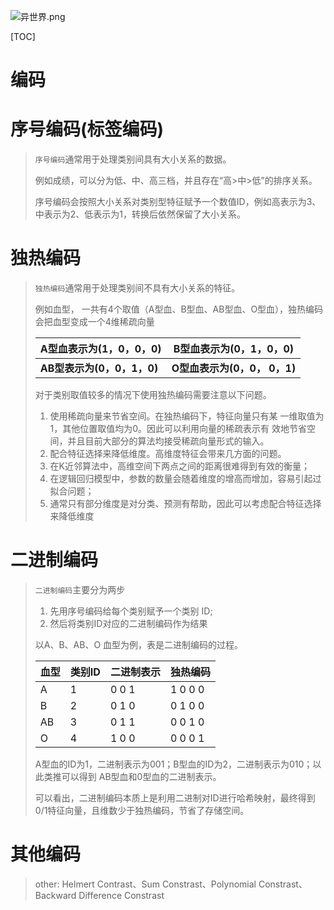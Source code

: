 ![异世界.png](https://upload-images.jianshu.io/upload_images/15675864-e39212ac990782cf.png)

[TOC]

# 编码

# 序号编码(标签编码)

>`序号编码`通常用于处理类别间具有大小关系的数据。
>
>例如成绩，可以分为低、中、高三档，并且存在“高>中>低”的排序关系。
>
>序号编码会按照大小关系对类别型特征赋予一个数值ID，例如高表示为3、 中表示为2、低表示为1，转换后依然保留了大小关系。
>
>

# 独热编码

>`独热编码`通常用于处理类别间不具有大小关系的特征。
>
>例如血型， 一共有4个取值（A型血、B型血、AB型血、O型血），独热编码会把血型变成一个4维稀疏向量
>
>| A型血表示为(1，0，0，0)    | B型血表示为(0，1，0，0)      |
>| -------------------------- | ---------------------------- |
>| **AB型表示为(0，0，1，0)** | **O型血表示为(0，0， 0，1)** |
>
>对于类别取值较多的情况下使用独热编码需要注意以下问题。
>
>1. 使用稀疏向量来节省空间。在独热编码下，特征向量只有某 一维取值为1，其他位置取值均为0。因此可以利用向量的稀疏表示有 效地节省空间，并且目前大部分的算法均接受稀疏向量形式的输入。
>2. 配合特征选择来降低维度。高维度特征会带来几方面的问题。
>   1. 在K近邻算法中，高维空间下两点之间的距离很难得到有效的衡量； 
>   2. 在逻辑回归模型中，参数的数量会随着维度的增高而增加，容易引起过拟合问题；
>   3. 通常只有部分维度是对分类、预测有帮助，因此可以考虑配合特征选择来降低维度
>
>

# 二进制编码

>`二进制编码`主要分为两步
>
>1. 先用序号编码给每个类别赋予一个类别 ID;
>2. 然后将类别ID对应的二进制编码作为结果
>
>以A、B、AB、O 血型为例，表是二进制编码的过程。
>
>| 血型 | 类别ID | 二进制表示 | 独热编码      |
>| ---- | ------ | ---------- | ------------- |
>| A    | 1      | 0   0   1  | 1   0   0   0 |
>| B    | 2      | 0   1   0  | 0   1   0   0 |
>| AB   | 3      | 0   1   1  | 0   0   1   0 |
>| O    | 4      | 1   0   0  | 0   0   0   1 |
>
>A型血的ID为1，二进制表示为001；B型血的ID为2，二进制表示为010；以此类推可以得到 AB型血和0型血的二进制表示。
>
>可以看出，二进制编码本质上是利用二进制对ID进行哈希映射，最终得到0/1特征向量，且维数少于独热编码，节省了存储空间。
>
>

# 其他编码

>other: Helmert Contrast、Sum Constrast、Polynomial Constrast、Backward Difference Constrast
>
>







